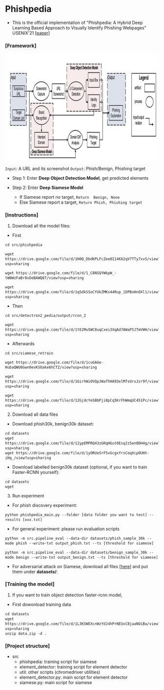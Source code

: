 # Phishpedia

- This is the official implementation of "Phishpedia: A Hybrid Deep Learning Based Approach to Visually Identify Phishing Webpages" USENIX'21 [[paper](https://www.usenix.org/conference/usenixsecurity21/presentation/lin)]
    
### [Framework]
    
<img src="big_pic/pic.png" style="width:2000px;height:350px"/>

```Input```: A URL and its screenshot ```Output```: Phish/Benign, Phishing target
- Step 1: Enter <b>Deep Object Detection Model</b>, get predicted elements

- Step 2: Enter <b>Deep Siamese Model</b>
    - If Siamese report no target, ```Return  Benign, None```
    - Else Siamese report a target, ```Return Phish, Phishing target``` 


### [Instructions]
1. Download all the model files:
- First 
```
cd src/phishpedia
```
``` 
wget https://drive.google.com/file/d/1H0Q_DbdKPLFcZee8I14K62qV7TTy7xvS/view?usp=sharing
```
``` 
wget https://drive.google.com/file/d/1_C8NSQYWkpW_-tW8WzFaBr8vDeBAWQ87/view?usp=sharing
```
``` 
wget https://drive.google.com/file/d/1qSdkSSoCYUkZMKs44Rup_1DPBxHnEKl1/view?usp=sharing
```

- Then 
```
cd src/detectron2_pedia/output/rcnn_2
```
```
wget https://drive.google.com/file/d/1tE2Mu5WC8uqCxei3XqAd7AWaP5JTmVWH/view?usp=sharing
```

- Afterwards 
```
cd src/siamese_retrain
```
```
wget https://drive.google.com/file/d/1cuGAGe-HubaQWU8Gwn0evKSOake6hCTZ/view?usp=sharing
```
```
wget https://drive.google.com/file/d/1GirhWiOVQpJWafhHA93elMfsUrxJzr9f/view?usp=sharing
```
```
wget https://drive.google.com/file/d/12GjdcYeSBbPji8pCq5KrFhWmqUC451Pc/view?usp=sharing
```
2. Download all data files
- Download phish30k, benign30k dataset:
```
cd datasets
wget https://drive.google.com/file/d/12ypEMPRQ43zGRqHGut0Esq2z5en0DH4g/view?usp=sharing
wget https://drive.google.com/file/d/1yORUeSrF5vGcgxYrsCoqXcpOUHt-iHq_/view?usp=sharing
```
- Download labelled benign30k dataset (optional, if you want to train Faster-RCNN yourself):
```
cd datasets
wget 
```
3. Run experiment 
- For phish discovery experiment:
```
python phishpedia_main.py --folder [data folder you want to test] --results [xxx.txt]
```
- For general experiment: 
please run evaluation scripts
```
python -m src.pipeline_eval --data-dir datasets/phish_sample_30k --mode phish --write-txt output_phish.txt --ts [threshold for siamese]
```
```
python -m src.pipeline_eval --data-dir datasets/benign_sample_30k --mode benign --write-txt output_benign.txt --ts [threshold for siamese]
```
- For adversarial attack on Siamese, download all files [[here]()] and put them under **datasets/**:


### [Training the model]
1. If you want to train object detection faster-rcnn model, 
- First dowonload training data
```
cd datasets
wget https://drive.google.com/file/d/1L3KSWEXcnWzYdJ4hPrNEUvC8jaaNOiBa/view?usp=sharing
unzip data.zip -d . 
```


### [Project structure]
- src
    - phishpedia: training script for siamese
    - element_detector: training script for element detector
    - util: other scripts (chromedriver utilities)
    - element_detector.py: main script for element detector
    - siamese.py: main script for siamese

        